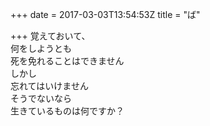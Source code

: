+++
date = 2017-03-03T13:54:53Z
title = "ば"

+++
覚えておいて、    
何をしようとも  
死を免れることはできません  
しかし  
忘れてはいけません  
そうでないなら  
生きているものは何ですか？  
